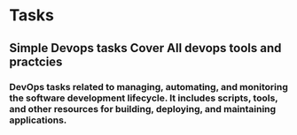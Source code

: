 # Tasks
## Simple Devops tasks Cover All devops tools and practcies
### DevOps tasks related to managing, automating, and monitoring the software development lifecycle. It includes scripts, tools, and other resources for building, deploying, and maintaining applications.
